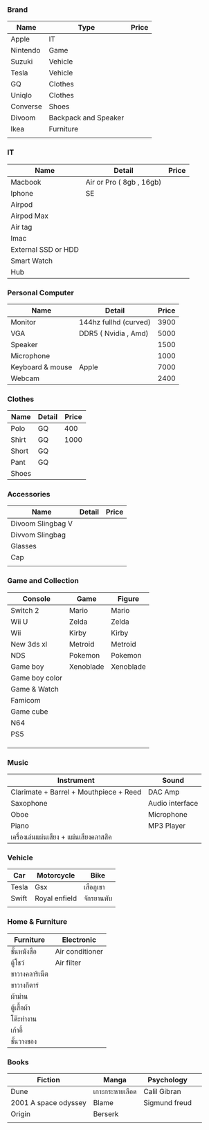 

### Brand

| Name     | Type                 | Price |
| -------- | -------------------- | ----- |
| Apple    | IT                   |       |
| Nintendo | Game                 |       |
| Suzuki   | Vehicle              |       |
| Tesla    | Vehicle              |       |
| GQ       | Clothes              |       |
| Uniqlo   | Clothes              |       |
| Converse | Shoes                |       |
| Divoom   | Backpack and Speaker |       |
| Ikea     | Furniture            |       |
|          |                      |       |

### IT

| Name                | Detail                   | Price |
| ------------------- | ------------------------ | ----- |
| Macbook             | Air or Pro ( 8gb , 16gb) |       |
| Iphone              | SE                       |       |
| Airpod              |                          |       |
| Airpod Max          |                          |       |
| Air tag             |                          |       |
| Imac                |                          |       |
| External SSD or HDD |                          |       |
| Smart Watch         |                          |       |
| Hub                 |                          |       |

### Personal Computer

| Name             | Detail                | Price |
| ---------------- | --------------------- | ----- |
| Monitor          | 144hz fullhd (curved) | 3900  |
| VGA              | DDR5 ( Nvidia , Amd)  | 5000  |
| Speaker          |                       | 1500  |
| Microphone       |                       | 1000  |
| Keyboard & mouse | Apple                 | 7000  |
| Webcam           |                       | 2400  |


### Clothes

| Name  | Detail | Price |
| ----- | ------ | ----- |
| Polo  | GQ     | 400   |
| Shirt | GQ     | 1000  |
| Short | GQ     |       |
| Pant  | GQ     |       |
| Shoes |        |       |


### Accessories

| Name              | Detail | Price |
| ----------------- | ------ | ----- |
| Divoom Slingbag V |        |       |
| Divvom Slingbag   |        |       |
| Glasses           |        |       |
| Cap               |        |       |
|                   |        |       |


### Game and Collection

| Console        | Game      | Figure    |
| -------------- | --------- | --------- |
| Switch 2       | Mario     | Mario     |
| Wii U          | Zelda     | Zelda     |
| Wii            | Kirby     | Kirby     |
| New 3ds xl     | Metroid   | Metroid   |
| NDS            | Pokemon   | Pokemon   |
| Game boy       | Xenoblade | Xenoblade |
| Game boy color |           |           |
| Game & Watch   |           |           |
| Famicom        |           |           |
| Game cube      |           |           |
| N64            |           |           |
| PS5            |           |           |
|                |           |           |
|                |           |           |
|                |           |           |


### Music

| Instrument                              | Sound           |
| --------------------------------------- | --------------- |
| Clarimate + Barrel + Mouthpiece + Reed  | DAC Amp         |
| Saxophone                               | Audio interface |
| Oboe                                    | Microphone      |
| Piano                                   | MP3 Player      |
| เครื่องเล่นแผ่นเสียง + แผ่นเสียงคลาสสิค |                 |

### Vehicle

| Car   | Motorcycle    | Bike       |
| ----- | ------------- | ---------- |
| Tesla | Gsx           | เสือภูเขา  |
| Swift | Royal enfield | จักรยานพับ |
|       |               |            |

### Home & Furniture

| Furniture      | Electronic      |
| -------------- | --------------- |
| ชั้นหนังสือ    | Air conditioner |
| ตู้โชว์        | Air filter      |
| ขาวางคลาริเน็ต |                 |
| ขาวางกีตาร์    |                 |
| ผ้าม่าน        |                 |
| ตู้เสื้อผ้า    |                 |
| โต๊ะทำงาน      |                 |
| เก้าอี้        |                 |
| ชั้นวางของ     |                 |

### Books


| Fiction              | Manga           | Psychology    |     |
| -------------------- | --------------- | ------------- | --- |
| Dune                 | เกาะกระหายเลือด | Calil Gibran  |     |
| 2001 A space odyssey | Blame           | Sigmund freud |     |
| Origin               | Berserk         |               |     |
|                      |                 |               |     |
